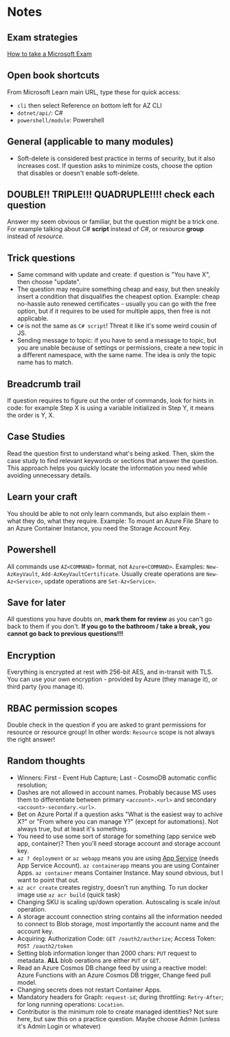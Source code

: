 # Notes

## Exam strategies

[How to take a Microsoft Exam](https://github.com/mscerts/hub/blob/main/The%20Ultimate%20Certification%20Guide/6.%20How%20to%20take%20Microsoft%20exams.md)

## Open book shortcuts

From Microsoft Learn main URL, type these for quick access:

- `cli` then select Reference on bottom left for AZ CLI
- `dotnet/api/`: C#
- `powershell/module`: Powershell

## General (applicable to many modules)

- Soft-delete is considered best practice in terms of security, but it also increases cost. If question asks to minimize costs, choose the option that disables or doesn't enable soft-delete.

## DOUBLE!! TRIPLE!!! QUADRUPLE!!!! check each question

Answer my seem obvious or familiar, but the question might be a trick one. For example talking about C# **script** instead of _C#_, or resource **group** instead of _resource_.

## Trick questions

- Same command with update and create: if question is "You have X", then choose "update".
- The question may require something cheap and easy, but then sneakily insert a condition that disqualifies the cheapest option. Example: cheap no-hassle auto renewed certificates - usually you can go with the free option, but if it requires to be used for multiple apps, then free is not applicable.
- `C#` is not the same as `C# script`! Threat it like it's some weird cousin of JS.
- Sending message to topic: if you have to send a message to topic, but you are unable because of settings or permissions, create a new topic in a different namespace, with the same name. The idea is only the topic name has to match.

## Breadcrumb trail

If question requires to figure out the order of commands, look for hints in code: for example Step X is using a variable initialized in Step Y, it means the order is Y, X.

## Case Studies

Read the question first to understand what's being asked. Then, skim the case study to find relevant keywords or sections that answer the question. This approach helps you quickly locate the information you need while avoiding unnecessary details.

## Learn your craft

You should be able to not only learn commands, but also explain them - what they do, what they require. Example: To mount an Azure File Share to an Azure Container Instance, you need the Storage Account Key.

## Powershell

All commands use `AZ<COMMAND>` format, not `Azure<COMMAND>`. Examples: `New-AzKeyVault`, `Add-AzKeyVaultCertificate`. Usually create operations are `New-Az<Service>`, update operations are `Set-Az<Service>`.

## Save for later

All questions you have doubts on, **mark them for review** as you can't go back to them if you don't. **If you go to the bathroom / take a break, you cannot go back to previous questions!!!**

## Encryption

Everything is encrypted at rest with 256-bit AES, and in-transit with TLS. You can use your own encryption - provided by Azure (they manage it), or third party (you manage it).

## RBAC permission scopes

Double check in the question if you are asked to grant permissions for resource or resource group! In other words: `Resource` scope is not always the right answer!

## Random thoughts

- Winners: First - Event Hub Capture; Last - CosmoDB automatic conflic resolution;
- Dashes are not allowed in account names. Probably because MS uses them to differentiate between primary `<account>.<url>` and secondary `<account>-secondary.<url>`.
- Bet on Azure Portal if a question asks "What is the easiest way to achive X?" or "From where you can manage Y?" (except for automations). Not always true, but at least it's something.
- You need to use some sort of storage for something (app service web app, container)? Then you'll need storage account and storage account key.
- `az ? deployment` or `az webapp` means you are using [App Service](./Topics/App%20Service.md) (needs App Service Account). `az containerapp` means you are using Container Apps. `az container` means Container Instance. May sound obvious, but I want to point that out.
- `az acr create` creates registry, doesn't run anything. To run docker image use `az acr build` (quick task)
- Changing SKU is scaling up/down operation. Autoscaling is scale in/out operation.
- A storage account connection string contains all the information needed to connect to Blob storage, most importantly the account name and the account key.
- Acquiring: Authorization Code: `GET /oauth2/authorize`; Access Token: `POST /oauth2/token`
- Setting blob information longer than 2000 chars: `PUT` request to metadata. **ALL** blob oerations are either `PUT` or `GET`.
- Read an Azure Cosmos DB change feed by using a reactive model: Azure Functions with an Azure Cosmos DB trigger, Change feed pull model.
- Changing secrets does not restart Container Apps.
- Mandatory headers for Graph: `request-id`; during throttling: `Retry-After`; for long running operations: `Location`.
- Contributor is the minimum role to create managed identities? Not sure here, but saw this on a practice question. Maybe choose Admin (unless it's Admin Login or whatever)
